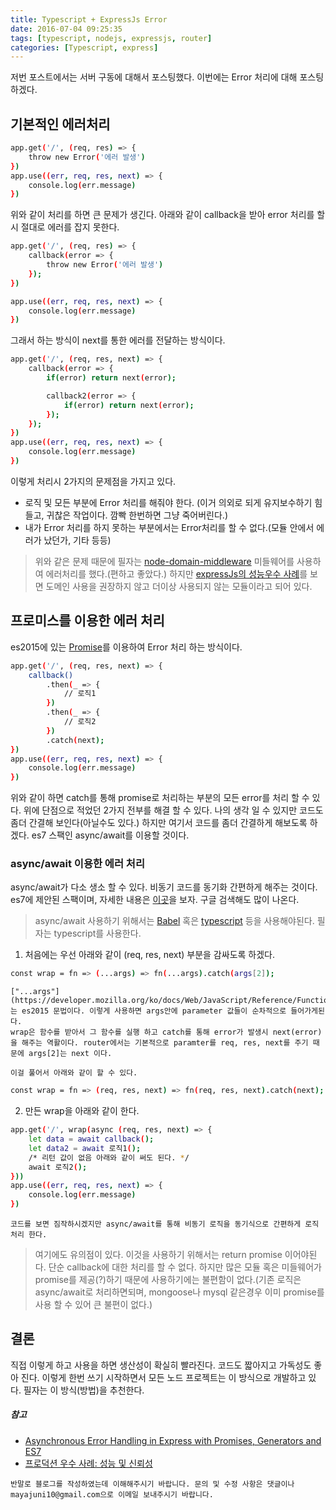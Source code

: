 ```yaml
---
title: Typescript + ExpressJs Error
date: 2016-07-04 09:25:35
tags: [typescript, nodejs, expressjs, router]
categories: [Typescript, express]
---
```

저번 포스트에서는 서버 구동에 대해서 포스팅했다. 이번에는 Error 처리에 대해 포스팅 하겠다.

## 기본적인 에러처리
```bash
app.get('/', (req, res) => {
    throw new Error('에러 발생')
})
app.use((err, req, res, next) => {
    console.log(err.message)
})
```
위와 같이 처리를 하면 큰 문제가 생긴다. 아래와 같이 callback을 받아 error 처리를 할 시 절대로 에러를 잡지 못한다.
```bash
app.get('/', (req, res) => {
    callback(error => {
        throw new Error('에러 발생')
    });
})

app.use((err, req, res, next) => {
    console.log(err.message)
})
```
그래서 하는 방식이 next를 통한 에러를 전달하는 방식이다.
```bash
app.get('/', (req, res, next) => {
    callback(error => {
        if(error) return next(error);

        callback2(error => {
            if(error) return next(error);
        });
    });
})
app.use((err, req, res, next) => {
    console.log(err.message)
})
```
이렇게 처리시 2가지의 문제점을 가지고 있다.
 * 로직 및 모든 부분에 Error 처리를 해줘야 한다.
    (이거 의외로 되게 유지보수하기 힘들고, 귀찮은 작업이다. 깜빡 한번하면 그냥 죽어버린다.)
 * 내가 Error 처리를 하지 못하는 부분에서는 Error처리를 할 수 없다.(모듈 안에서 에러가 났던가, 기타 등등)

> 위와 같은 문제 때문에 필자는 [node-domain-middleware](https://github.com/brianc/node-domain-middleware) 미들웨어를 사용하여 에러처리를 했다.(편하고 좋았다.) 하지만 [expressJs의 성능우수 사례](http://expressjs.com/ko/advanced/best-practice-performance.html#section-8)를 보면 도메인 사용을 권장하지 않고 더이상 사용되지 않는 모듈이라고 되어 있다.

## 프로미스를 이용한 에러 처리
es2015에 있는 [Promise](https://developer.mozilla.org/ko/docs/Web/JavaScript/Reference/Global_Objects/Promise)를 이용하여 Error 처리 하는 방식이다.
```bash
app.get('/', (req, res, next) => {
    callback()
        .then(_ => {
            // 로직1
        })
        .then(_ => {
            // 로직2
        })
        .catch(next);
})
app.use((err, req, res, next) => {
    console.log(err.message)
})
```
위와 같이 하면 catch를 통해 promise로 처리하는 부분의 모든 error를 처리 할 수 있다. 위에 단점으로 적었던 2가지 전부를 해결 할 수 있다. 나의 생각 일 수 있지만 코드도 좀더 간결해 보인다(아닐수도 있다.)
하지만 여기서 코드를 좀더 간결하게 해보도록 하겠다. es7 스팩인 async/await를 이용할 것이다.

### async/await 이용한 에러 처리
 async/await가 다소 생소 할 수 있다. 비동기 코드를 동기화 간편하게 해주는 것이다. es7에 제안된 스팩이며, 자세한 내용은 [이곳](https://blogs.msdn.microsoft.com/typescript/2015/11/03/what-about-asyncawait/)을 보자. 구글 검색해도 많이 나온다.

> async/await 사용하기 위해서는 [Babel](https://babeljs.io/docs/usage/cli/) 혹은 [typescript](https://www.typescriptlang.org/) 등을 사용해야된다. 필자는 typescript를 사용한다.

 1. 처음에는 우선 아래와 같이 (req, res, next) 부분을 감싸도록 하겠다.
```bash
const wrap = fn => (...args) => fn(...args).catch(args[2]);
```
    ["...args"](https://developer.mozilla.org/ko/docs/Web/JavaScript/Reference/Functions/arguments)는 es2015 문법이다. 이렇게 사용하면 args안에 parameter 값들이 순차적으로 들어가게된다.
    wrap은 함수를 받아서 그 함수를 실행 하고 catch를 통해 error가 발생시 next(error)을 해주는 역활이다. router에서는 기본적으로 paramter를 req, res, next를 주기 때문에 args[2]는 next 이다.

    이걸 풀어서 아래와 같이 할 수 있다.
```bash
const wrap = fn => (req, res, next) => fn(req, res, next).catch(next);
```
 2. 만든 wrap을 아래와 같이 한다.
```bash
app.get('/', wrap(async (req, res, next) => {
    let data = await callback();
    let data2 = await 로직1();
    /* 리턴 값이 없음 아래와 같이 써도 된다. */
    await 로직2();
}))
app.use((err, req, res, next) => {
    console.log(err.message)
})
```
    코드를 보면 짐작하시겠지만 async/await를 통해 비동기 로직을 동기식으로 간편하게 로직처리 한다.

> 여기에도 유의점이 있다. 이것을 사용하기 위해서는 return promise 이어야된다. 단순 callback에 대한 처리를 할 수 없다. 하지만 많은 모듈 혹은 미들웨어가 promise를 제공(?)하기 때문에 사용하기에는 불편함이 없다.(기존 로직은 async/await로 처리하면되며, mongoose나 mysql 같은경우 이미  promise를 사용 할 수 있어 큰 불편이 없다.)

## 결론
직접 이렇게 하고 사용을 하면 생산성이 확실히 빨라진다. 코드도 짧아지고 가독성도 좋아 진다. 이렇게 한번 쓰기 시작하면서 모든 노드 프로젝트는 이 방식으로 개발하고 있다. 필자는 이 방식(방법)을 추천한다.


##### 참고
 * [Asynchronous Error Handling in Express with Promises, Generators and ES7](https://strongloop.com/strongblog/async-error-handling-expressjs-es7-promises-generators/)
 * [프로덕션 우수 사례: 성능 및 신뢰성](http://expressjs.com/ko/advanced/best-practice-performance.html)

`반말로 블로그를 작성하였는데 이해해주시기 바랍니다. 문의 및 수정 사항은 댓글이나 mayajuni10@gmail.com으로 이메일 보내주시기 바랍니다.`


